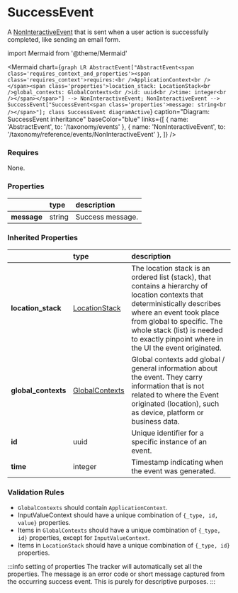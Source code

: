 # SuccessEvent

A [NonInteractiveEvent](/taxonomy/reference/events/NonInteractiveEvent.md) that is sent when a user action is successfully completed, like sending an email form.

import Mermaid from '@theme/Mermaid'

<Mermaid chart={`
    graph LR
      AbstractEvent["AbstractEvent<span class='requires_context_and_properties'><span class='requires_context'>requires:<br />ApplicationContext<br /></span><span class='properties'>location_stack: LocationStack<br />global_contexts: GlobalContexts<br />id: uuid<br />time: integer<br /></span></span>"] --> NonInteractiveEvent;
      NonInteractiveEvent -->       SuccessEvent["SuccessEvent<span class='properties'>message: string<br /></span>"];
    class SuccessEvent diagramActive
  `}
  caption="Diagram: SuccessEvent inheritance"
  baseColor="blue"
  links={[
{ name: 'AbstractEvent', to: '/taxonomy/events' }, { name: 'NonInteractiveEvent', to: '/taxonomy/reference/events/NonInteractiveEvent' },   ]}
/>

### Requires

None.

### Properties

|             | type   | description      |
|:------------|:-------|:-----------------|
| **message** | string | Success message. |
### Inherited Properties

|                      | type                                                       | description                                                                                                                                                                                                                                                                  |
|:---------------------|:-----------------------------------------------------------|:-----------------------------------------------------------------------------------------------------------------------------------------------------------------------------------------------------------------------------------------------------------------------------|
| **location\_stack**  | [LocationStack](/taxonomy/reference/types/LocationStack)   | The location stack is an ordered list (stack), that contains a hierarchy of location contexts that deterministically describes where an event took place from global to specific. The whole stack (list) is needed to exactly pinpoint where in the UI the event originated. |
| **global\_contexts** | [GlobalContexts](/taxonomy/reference/types/GlobalContexts) | Global contexts add global / general information about the event. They carry information that is not related to where the Event originated (location), such as device, platform or business data.                                                                            |
| **id**               | uuid                                                       | Unique identifier for a specific instance of an event.                                                                                                                                                                                                                       |
| **time**             | integer                                                    | Timestamp indicating when the event was generated.                                                                                                                                                                                                                           |

### Validation Rules
* `GlobalContexts` should contain `ApplicationContext`.
* InputValueContext should have a unique combination of `{_type, id, value}` properties.
* Items in `GlobalContexts` should have a unique combination of `{_type, id}` properties, except for `InputValueContext`.
* Items in `LocationStack` should have a unique combination of `{_type, id}` properties.

:::info setting of properties
The tracker will automatically set all the properties. The message is an error code or short message captured from the occurring success event. This is purely for descriptive purposes.
:::
